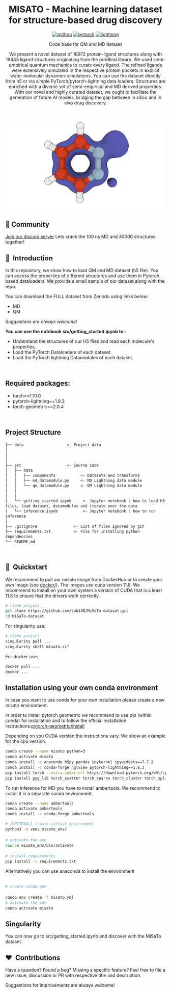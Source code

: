 <div align="center">

# MISATO - Machine learning dataset for structure-based drug discovery

[![python](https://img.shields.io/badge/-Python_3.7_%7C_3.8_%7C_3.9_%7C_3.10-blue?logo=python&logoColor=white)](https://github.com/pre-commit/pre-commit)
[![pytorch](https://img.shields.io/badge/PyTorch_1.10+-ee4c2c?logo=pytorch&logoColor=white)](https://pytorch.org/get-started/locally/)
[![lightning](https://img.shields.io/badge/-Lightning_1.8+-792ee5?logo=pytorchlightning&logoColor=white)](https://pytorchlightning.ai/)


Code base for QM and MD dataset <br>

We present a novel dataset of 16972 protein-ligand structures along with 19443 ligand structures originating from the pdbBind library. We used semi-empirical quantum mechanics to curate every ligand. The refined ligands were extensively simulated in the respective protein pockets in explicit water molecular dynamics simulations. You can use the dataset directly from h5 or via simple PyTorch/pytorch-lightning data loaders. Structures are enriched with a diverse set of semi-empirical and MD derived properties. With our novel and highly curated dataset, we ought to facilitate the generation of future AI models, bridging the gap between in silico and in vivo drug discovery.
</div>
 
<br>

![Alt text](logo.jpg?raw=true "MISATO")

## :purple_heart: Community

[Join our discord server](https://discord.gg/tGaut92VYB)
Lets crack the 100 ns MD and 30000 structures together!

## 📌  Introduction 
 
In this repository, we show how to load QM and MD dataset (h5 file). You can access the properties of different structures and use them in Pytorch based dataloaders. We provide a small sample of our dataset along with the repo.

You can download the FULL dataset from Zenodo using links below:

- MD
- QM
 
_Suggestions are always welcome!_





**You can use the notebook src/getting_started.ipynb to :**

- Understand the structures of our H5 files and read each molecule's properties.
- Load the PyTorch Dataloaders of each dataset.
- Load the PyTorch lightning Datamodules of each dataset.

<br>

## Required packages:

- torch>=1.10.0
- pytorch-lightning==1.8.3
- torch-geometric==2.0.4

<br>

## Project Structure

```
├── data                   <- Project data
│
│
│
├── src                    <- Source code
│   ├── data                    
│   │   ├── components           <- Datasets and transforms
│   │   ├── md_datamodule.py     <- MD Lightning data module
│   │   └── qm_datamodule.py     <- QM Lightning data module
│   │
│   │
│   └── getting_started.ipynb     <- Jupyter notebook : how to load h5 files, load dataset, datamodules and iterate over the data
│   └── inference.ipynb           <- Jupyter notebook : how to run inference
│
├── .gitignore                <- List of files ignored by git
├── requirements.txt          <- File for installing python dependencies
└── README.md
```

<br>

## 🚀  Quickstart

We recommend to pull our misato image from DockerHub or to create your own image (see [docker/](docker/)).  The images use cuda version 11.8. We recommend to install on your own system a version of CUDA that is a least 11.8 to ensure that the drivers work correctly.

```bash
# clone project
git clone https://github.com/sab148/MiSaTo-dataset.git
cd MiSaTo-dataset
```
For singularity use:
```bash
# clone project
singularity pull ...
singularity shell misato.sif
```

For docker use: 

```bash
docker pull ...
docker ...
```


## Installation using your own conda environment

In case you want to use conda for your own installation please create a new misato environment.

In order to install pytorch geometric we recommend to use pip (within conda) for installation and to follow the official installation instructions:[pytorch-geometric/install](
https://pytorch-geometric.readthedocs.io/en/latest/install/installation.html)

Depending on you CUDA version the instructions vary. We show an example for the cpu version.

```bash
conda create --name misato python=3
conda activate misato
conda install -c anaconda h5py pandas ipykernel ipywidgets==7.7.2
conda install -c conda-forge nglview pytorch-lightning==1.8.3
pip install torch --extra-index-url https://download.pytorch.org/whl/cpu
pip install pyg_lib torch_scatter torch_sparse torch_cluster torch_spline_conv torch_geometric -f https://data.pyg.org/whl/torch-1.13.0+cpu.html
```

To run inference for MD you have to install ambertools. We recommend to install it in a separate conda environment.

```bash
conda create --name ambertools
conda activate ambertools
conda install -c conda-forge ambertools
```



```bash
# [OPTIONAL] create virtual environment
python3 -m venv misato_env/

# activate the env
source misato_env/bin/activate

# install requirements
pip install -r requirements.txt
```
Alternatively you can use anaconda to install the environment
```bash

# create conda env

conda env create -f misato.yml
# activate the env
conda activate misato


```
## Singularity





You can now go to src/getting_started.ipynb and discover with the MiSaTo dataset.

## ❤️  Contributions

Have a question? Found a bug? Missing a specific feature? Feel free to file a new issue, discussion or PR with respective title and description.

Suggestions for improvements are always welcome!

<br>

